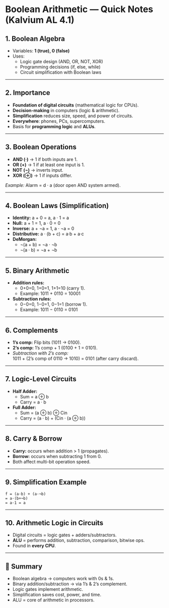 # Boolean Arithmetic — Quick Notes (Kalvium AL 4.1)

## 1. Boolean Algebra

- Variables: **1 (true), 0 (false)**
- Uses:
    - Logic gate design (AND, OR, NOT, XOR)
    - Programming decisions (if, else, while)
    - Circuit simplification with Boolean laws

---

## 2. Importance

- **Foundation of digital circuits** (mathematical logic for CPUs).
- **Decision-making** in computers (logic & arithmetic).
- **Simplification** reduces size, speed, and power of circuits.
- **Everywhere**: phones, PCs, supercomputers.
- Basis for **programming logic** and **ALUs**.

---

## 3. Boolean Operations

- **AND (·)** → 1 if both inputs are 1.
- **OR (+)** → 1 if at least one input is 1.
- **NOT (¬)** → inverts input.
- **XOR (⊕)** → 1 if inputs differ.

_Example:_ Alarm = d · a (door open AND system armed).

---

## 4. Boolean Laws (Simplification)

- **Identity:** a + 0 = a, a · 1 = a
- **Null:** a + 1 = 1, a · 0 = 0
- **Inverse:** a + ¬a = 1, a · ¬a = 0
- **Distributive:** a · (b + c) = a·b + a·c
- **DeMorgan:**
    - ¬(a + b) = ¬a · ¬b
    - ¬(a · b) = ¬a + ¬b

---

## 5. Binary Arithmetic

- **Addition rules:**
    - 0+0=0, 1+0=1, 1+1=10 (carry 1).
    - Example: 1011 + 0110 = 10001
- **Subtraction rules:**
    - 0−0=0, 1−0=1, 0−1=1 (borrow 1).
    - Example: 1011 − 0110 = 0101

---

## 6. Complements

- **1’s comp:** Flip bits (1011 → 0100).
- **2’s comp:** 1’s comp + 1 (0100 + 1 = 0101).
- _Subtraction with 2’s comp:_  
    1011 + (2’s comp of 0110 → 1010) = 0101 (after carry discard).

---

## 7. Logic-Level Circuits

- **Half Adder:**
    - Sum = a ⊕ b
    - Carry = a · b
- **Full Adder:**
    - Sum = (a ⊕ b) ⊕ Cin
    - Carry = (a · b) + (Cin · (a ⊕ b))

---

## 8. Carry & Borrow

- **Carry:** occurs when addition > 1 (propagates).
- **Borrow:** occurs when subtracting 1 from 0.
- Both affect multi-bit operation speed.

---

## 9. Simplification Example

```
f = (a·b) + (a·¬b)  
= a·(b+¬b)  
= a·1 = a
```

---

## 10. Arithmetic Logic in Circuits

- Digital circuits = logic gates + adders/subtractors.
- **ALU** = performs addition, subtraction, comparison, bitwise ops.
- Found in **every CPU**.

---

## 🔑 Summary

- Boolean algebra → computers work with 0s & 1s.
- Binary addition/subtraction → via 1’s & 2’s complement.
- Logic gates implement arithmetic.
- Simplification saves cost, power, and time.
- ALU = core of arithmetic in processors.